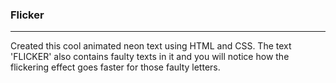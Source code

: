 ### Flicker
----------------

Created this cool animated neon text using HTML and CSS. 
The text 'FLICKER' also contains faulty texts in it and you will notice how the flickering effect goes faster for those faulty letters.
